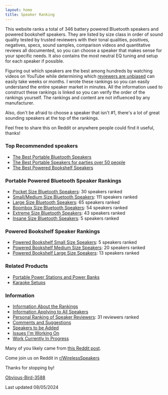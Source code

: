 ```yaml
---
layout: home
title: Speaker Ranking
---
```


This website ranks a total of 346 battery powered Bluetooth speakers and powered bookshelf speakers. They are listed by size class in order of sound quality tested by trusted reviewers with their tonal qualities, positives, negatives, specs, sound samples, comparison videos and quantitative reviews all documented, so you can choose a speaker that makes sense for your specific needs. It also contains the most neutral EQ tuning and setup for each speaker if possible.

Figuring out which speakers are the best among hundreds by watching videos on YouTube while determining which [reviewers are unbiased](/personal-ranking-of-speaker-reviewers/) can easily take weeks or months. I wrote these rankings so you can easily understand the entire speaker market in minutes. All the information used to construct these rankings is linked so you can verify the order of the rankings yourself. The rankings and content are not influenced by any manufacturer.

Also, don't be afraid to choose a speaker that isn't #1, there's a lot of great sounding speakers at the top of the rankings.

Feel free to share this on Reddit or anywhere people could find it useful, thanks!

### Top Recommended speakers

- [The Best Portable Bluetooth Speakers](/top-recommended/)
- [The Best Portable Speakers for parties over 50 people](/portable-party-speakers/)
- [The Best Powered Bookshelf Speakers](/bookshelf-top-recommended/)

### Portable Powered Bluetooth Speaker Rankings

- [Pocket Size Bluetooth Speakers](/pocket-size/): 30 speakers ranked
- [Small/Medium Size Bluetooth Speakers](/small-medium-size/): 111 speakers ranked
- [Large Size Bluetooth Speakers](/large-size/): 65 speakers ranked
- [Boombox Size Bluetooth Speakers](/boombox-size/): 54 speakers ranked
- [Extreme Size Bluetooth Speakers](/extreme-size/): 43 speakers ranked
- [Insane Size Bluetooth Speakers](/insane-size/): 5 speakers ranked

### Powered Bookshelf Speaker Rankings

- [Powered Bookshelf Small Size Speakers](/bookshelf-small/): 5 speakers ranked
- [Powered Bookshelf Medium Size Speakers](/bookshelf-medium/): 20 speakers ranked
- [Powered Bookshelf Large Size Speakers](/bookshelf-large/): 13 speakers ranked

### Related Products

- [Portable Power Stations and Power Banks](/portable-power-stations/)
- [Karaoke Setups](/karaoke-setups/)

### Information

- [Information About the Rankings](/information-about-the-rankings/)
- [Information Applying to All Speakers](/information-applying-to-all-speakers/)
- [Personal Ranking of Speaker Reviewers](/personal-ranking-of-speaker-reviewers/): 31 reviewers ranked
- [Comments and Suggestions](/comments-suggestions/)
- [Speakers to be Added](/speakers-to-be-added/)
- [Issues I'm Working On](/issues-im-working-on/)
- [Work Currently In Progress](/work-currently-in-progress/)

Many of you likely came from [this Reddit post](https://www.reddit.com/r/WirelessSpeakers/comments/16zs2ol/ranking_all_battery_powered_wireless_speakers/). 

Come join us on Reddit in [r/WirelessSpeakers](https://www.reddit.com/r/WirelessSpeakers/)

Thanks for stopping by!

[Obvious-Bird-3588](https://www.reddit.com/user/Obvious-Bird-3588)

Last updated 08/05/2024
